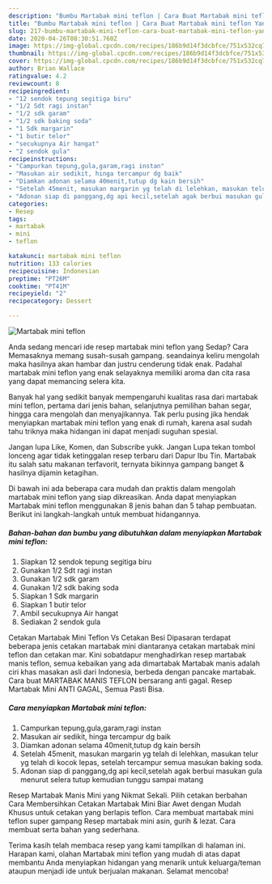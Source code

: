 ```yaml
---
description: "Bumbu Martabak mini teflon | Cara Buat Martabak mini teflon Yang Sempurna"
title: "Bumbu Martabak mini teflon | Cara Buat Martabak mini teflon Yang Sempurna"
slug: 217-bumbu-martabak-mini-teflon-cara-buat-martabak-mini-teflon-yang-sempurna
date: 2020-04-26T08:30:51.760Z
image: https://img-global.cpcdn.com/recipes/186b9d14f3dcbfce/751x532cq70/martabak-mini-teflon-foto-resep-utama.jpg
thumbnail: https://img-global.cpcdn.com/recipes/186b9d14f3dcbfce/751x532cq70/martabak-mini-teflon-foto-resep-utama.jpg
cover: https://img-global.cpcdn.com/recipes/186b9d14f3dcbfce/751x532cq70/martabak-mini-teflon-foto-resep-utama.jpg
author: Brian Wallace
ratingvalue: 4.2
reviewcount: 8
recipeingredient:
- "12 sendok tepung segitiga biru"
- "1/2 Sdt ragi instan"
- "1/2 sdk garam"
- "1/2 sdk baking soda"
- "1 Sdk margarin"
- "1 butir telor"
- "secukupnya Air hangat"
- "2 sendok gula"
recipeinstructions:
- "Campurkan tepung,gula,garam,ragi instan"
- "Masukan air sedikit, hinga tercampur dg baik"
- "Diamkan adonan selama 40menit,tutup dg kain bersih"
- "Setelah 45menit, masukan margarin yg telah di lelehkan, masukan telur yg telah di kocok lepas, setelah tercampur semua masukan baking soda."
- "Adonan siap di panggang,dg api kecil,setelah agak berbui masukan gula menurut selera tutup kemudian tunggu sampai matang"
categories:
- Resep
tags:
- martabak
- mini
- teflon

katakunci: martabak mini teflon 
nutrition: 133 calories
recipecuisine: Indonesian
preptime: "PT26M"
cooktime: "PT41M"
recipeyield: "2"
recipecategory: Dessert

---
```



![Martabak mini teflon](https://img-global.cpcdn.com/recipes/186b9d14f3dcbfce/751x532cq70/martabak-mini-teflon-foto-resep-utama.jpg)

Anda sedang mencari ide resep martabak mini teflon yang Sedap? Cara Memasaknya memang susah-susah gampang. seandainya keliru mengolah maka hasilnya akan hambar dan justru cenderung tidak enak. Padahal martabak mini teflon yang enak selayaknya memiliki aroma dan cita rasa yang dapat memancing selera kita.

Banyak hal yang sedikit banyak mempengaruhi kualitas rasa dari martabak mini teflon, pertama dari jenis bahan, selanjutnya pemilihan bahan segar, hingga cara mengolah dan menyajikannya. Tak perlu pusing jika hendak menyiapkan martabak mini teflon yang enak di rumah, karena asal sudah tahu triknya maka hidangan ini dapat menjadi suguhan spesial.

Jangan lupa Like, Komen, dan Subscribe yukk. Jangan Lupa tekan tombol lonceng agar tidak ketinggalan resep terbaru dari Dapur Ibu Tin. Martabak itu salah satu makanan terfavorit, ternyata bikinnya gampang banget &amp; hasilnya dijamin ketagihan.


Di bawah ini ada beberapa cara mudah dan praktis dalam mengolah martabak mini teflon yang siap dikreasikan. Anda dapat menyiapkan Martabak mini teflon menggunakan 8 jenis bahan dan 5 tahap pembuatan. Berikut ini langkah-langkah untuk membuat hidangannya.

<!--inarticleads1-->

##### Bahan-bahan dan bumbu yang dibutuhkan dalam menyiapkan Martabak mini teflon:

1. Siapkan 12 sendok tepung segitiga biru
1. Gunakan 1/2 Sdt ragi instan
1. Gunakan 1/2 sdk garam
1. Gunakan 1/2 sdk baking soda
1. Siapkan 1 Sdk margarin
1. Siapkan 1 butir telor
1. Ambil secukupnya Air hangat
1. Sediakan 2 sendok gula


Cetakan Martabak Mini Teflon Vs Cetakan Besi Dipasaran terdapat beberapa jenis cetakan martabak mini diantaranya cetakan martabak mini teflon dan cetakan mar. Kini sobatdapur menghadirkan resep martabak manis teflon, semua kebaikan yang ada dimartabak Martabak manis adalah ciri khas masakan asli dari Indonesia, berbeda dengan pancake martabak. Cara buat MARTABAK MANIS TEFLON bersarang anti gagal. Resep Martabak Mini ANTI GAGAL, Semua Pasti Bisa. 

<!--inarticleads2-->

##### Cara menyiapkan Martabak mini teflon:

1. Campurkan tepung,gula,garam,ragi instan
1. Masukan air sedikit, hinga tercampur dg baik
1. Diamkan adonan selama 40menit,tutup dg kain bersih
1. Setelah 45menit, masukan margarin yg telah di lelehkan, masukan telur yg telah di kocok lepas, setelah tercampur semua masukan baking soda.
1. Adonan siap di panggang,dg api kecil,setelah agak berbui masukan gula menurut selera tutup kemudian tunggu sampai matang


Resep Martabak Manis Mini yang Nikmat Sekali. Pilih cetakan berbahan Cara Membersihkan Cetakan Martabak Mini Biar Awet dengan Mudah Khusus untuk cetakan yang berlapis teflon. Cara membuat martabak mini teflon super gampang Resep martabak mini asin, gurih &amp; lezat. Cara membuat serta bahan yang sederhana. 

Terima kasih telah membaca resep yang kami tampilkan di halaman ini. Harapan kami, olahan Martabak mini teflon yang mudah di atas dapat membantu Anda menyiapkan hidangan yang menarik untuk keluarga/teman ataupun menjadi ide untuk berjualan makanan. Selamat mencoba!

